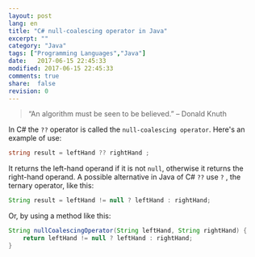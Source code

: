 ```yaml
--- 
layout: post
lang: en
title: "C# null-coalescing operator in Java"
excerpt: ""
category: "Java"
tags: ["Programming Languages","Java"]
date:   2017-06-15 22:45:33
modified: 2017-06-15 22:45:33
comments: true
share:  false
revision: 0
---
```


> “An algorithm must be seen to be believed.”
> – Donald Knuth

In C# the `??` operator is called the `null-coalescing operator`. 
Here's an example of use:

```csharp
string result = leftHand ?? rightHand ;
```

It returns the left-hand operand if it is not `null`, otherwise it returns the right-hand operand.
A possible alternative in Java of C# `??` use `?` , the ternary operator, like this:

```java
String result = leftHand != null ? leftHand : rightHand; 
```

Or, by using a method like this:

```java
String nullCoalescingOperator(String leftHand, String rightHand) {
    return leftHand != null ? leftHand : rightHand;
}
```